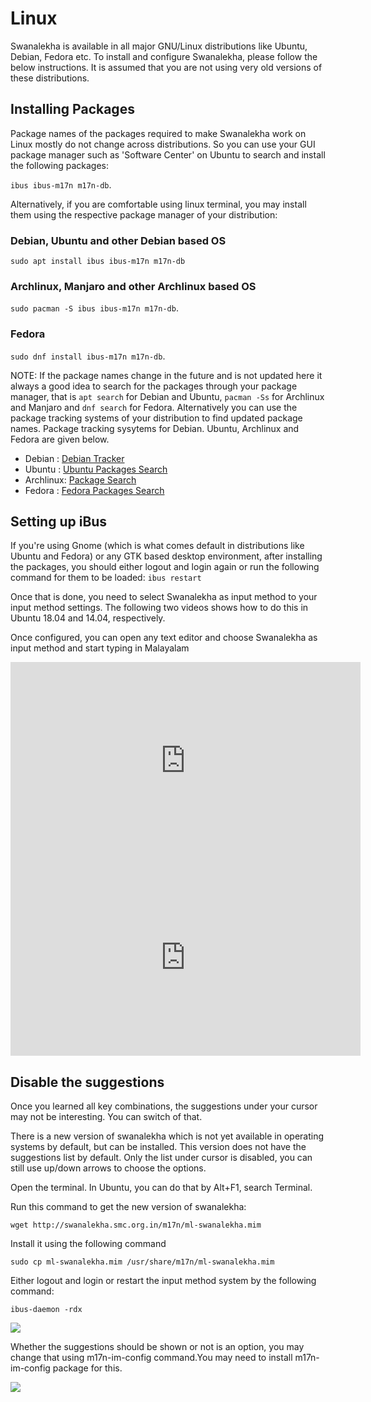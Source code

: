 # Linux

Swanalekha is available in all major GNU/Linux distributions like Ubuntu, Debian, Fedora etc. To install and configure Swanalekha, please follow the below instructions. It is assumed that you are not using
very old versions of these distributions.

## Installing Packages

Package names of the packages required to make Swanalekha work on Linux mostly do not change across distributions. So you can use your GUI package manager such as 'Software Center' on Ubuntu to search and install the following packages:

```ibus ibus-m17n m17n-db```.

Alternatively, if you are comfortable
using linux terminal, you may install them using the respective package manager of your distribution:

### Debian, Ubuntu and other Debian based OS
```sudo apt install ibus ibus-m17n m17n-db```

### Archlinux, Manjaro and other Archlinux based OS
```sudo pacman -S ibus ibus-m17n m17n-db```.

### Fedora
```sudo dnf install ibus-m17n m17n-db```.

NOTE: If the package names change in the future and is not updated here it always a good idea to search for the packages through your package manager, that is ```apt search``` for Debian and Ubuntu, ```pacman -Ss``` for Archlinux and Manjaro and ```dnf search``` for Fedora. Alternatively you can use the package tracking systems of your distribution to find updated package names. Package tracking sysytems for Debian. Ubuntu, Archlinux and Fedora are given below.
- Debian : [Debian Tracker](https://tracker.debian.org/)
- Ubuntu : [Ubuntu Packages Search](https://packages.ubuntu.com/)
- Archlinux: [Package Search](https://www.archlinux.org/packages/)
- Fedora : [Fedora Packages Search](http://apps.fedoraproject.org/packages)

## Setting up iBus

If you're using Gnome (which is what comes default in distributions like Ubuntu and Fedora) or any GTK based desktop environment, after installing the packages, you should either logout and login again or run the following command
                            for them to be loaded:
```ibus restart```

Once that is done, you need to select Swanalekha as input method to your input method settings. The following two videos shows how to do this in Ubuntu 18.04 and 14.04, respectively.

Once configured, you can open any text editor and choose Swanalekha as input method and start typing in Malayalam

<div class="video">
    <iframe width="560" height="315" src="https://www.youtube.com/embed/hlkty9s5t30" frameborder="0"
        allow="autoplay; encrypted-media" allowfullscreen></iframe> <br />
</div>

<div class="video">
<iframe width="560" height="315" src="https://www.youtube-nocookie.com/embed/aBF2kyXB8v8"
frameborder="0" allow="autoplay; encrypted-media" allowfullscreen></iframe>
</div>

## Disable the suggestions

Once you learned all key combinations, the suggestions under your cursor may not be interesting. You can switch of that.

There is a new version of swanalekha which is not yet available in operating systems by default, but can
be installed. This version does not have the suggestions list by default. Only the list under
cursor
is disabled, you can still use up/down arrows to choose the options.

Open the terminal. In Ubuntu, you can do that by Alt+F1, search Terminal.

Run this command to get the new version of swanalekha:

```wget http://swanalekha.smc.org.in/m17n/ml-swanalekha.mim```

Install it using the following command

```sudo cp ml-swanalekha.mim /usr/share/m17n/ml-swanalekha.mim```

Either logout and login or restart the input method system by the following command:

```ibus-daemon -rdx```

![](/img/update-swanalekha.jpg)

Whether the suggestions should be shown or not is an option, you may change
that using
m17n-im-config command.You
may need to install m17n-im-config package for this.

![](/img/swanalekha-config.jpg)
